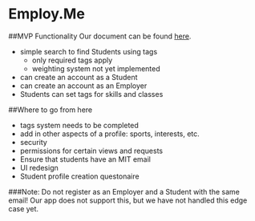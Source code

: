 Employ.Me
=========

##MVP Functionality
Our document can be found [here](./MVPImplementation.pdf).

- simple search to find Students using tags  
  - only required tags apply  
  - weighting system not yet implemented  
- can create an account as a Student
- can create an account as an Employer
- Students can set tags for skills and classes

##Where to go from here  

- tags system needs to be completed
 - add in other aspects of a profile: sports, interests, etc.
- security
 - permissions for certain views and requests
 - Ensure that students have an MIT email
- UI redesign
- Student profile creation questonaire  
 

###Note: Do not register as an Employer and a Student with the same email! Our app does not support this, but we have not handled this edge case yet.
